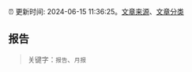 :alarm_clock: 更新时间: 2024-06-15 11:36:25。[文章来源](/README.md)、[文章分类](/TAGS.md)

## 报告


> 关键字：`报告`、`月报`



